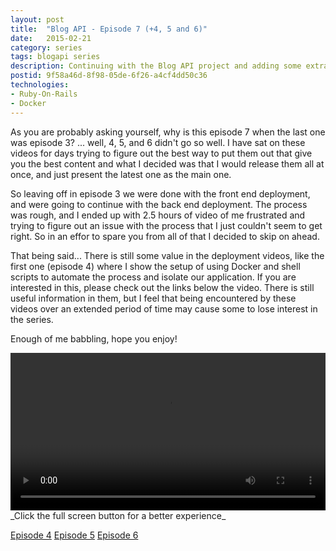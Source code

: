 ```yaml
---
layout: post
title:  "Blog API - Episode 7 (+4, 5 and 6)"
date:   2015-02-21
category: series
tags: blogapi series
description: Continuing with the Blog API project and adding some extra features to the site.
postid: 9f58a46d-8f98-05de-6f26-a4cf4dd50c36
technologies:
- Ruby-On-Rails
- Docker
---
```


As you are probably asking yourself, why is this episode 7 when the last one was episode 3? ... well, 4, 5, and 6 didn't go so well. I have sat on these videos for days trying to figure out the best way to put them out that give you the best content and what I decided was that I would release them all at once, and just present the latest one as the main one.

So leaving off in episode 3 we were done with the front end deployment, and were going to continue with the back end deployment. The process was rough, and I ended up with 2.5 hours of video of me frustrated and trying to figure out an issue with the process that I just couldn't seem to get right. So in an effor to spare you from all of that I decided to skip on ahead.

That being said... There is still some value in the deployment videos, like the first one (episode 4) where I show the setup of using Docker and shell scripts to automate the process and isolate our application. If you are interested in this, please check out the links below the video. There is still useful information in them, but I feel that being encountered by these videos over an extended period of time may cause some to lose interest in the series.

Enough of me babbling, hope you enjoy!

<video style="width:100%;" controls>
	<source src="http://videos.quarrantine.com?name=blogapi7.mp4" type="video/mp4">
</video>
_Click the full screen button for a better experience_

[Episode 4](http://videos.quarrantine.com?name=blogapi4.mp4)
[Episode 5](http://videos.quarrantine.com?name=blogapi5.mp4)
[Episode 6](http://videos.quarrantine.com?name=blogapi6.mp4)
